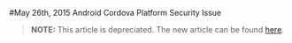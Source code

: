 <properties pageTitle="Bower Tutorial" 
  description="This is an article on bower tutorial" 
  services="" 
  documentationCenter=""
  authors="bursteg" />

#May 26th, 2015 Android Cordova Platform Security Issue

> **NOTE:** This article is depreciated. The new article can be found [here](/articles/tips-and-workarounds/android/security-05-26-2015/tips-and-workarounds-android-security-05-26-2015-readme.md).

